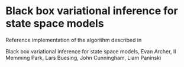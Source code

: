 # Black box variational inference for state space models

Reference implementation of the algorithm described in 

 Black box variational inference for state space models, Evan Archer, Il Memming Park, Lars Buesing, John Cunningham, Liam Paninski
